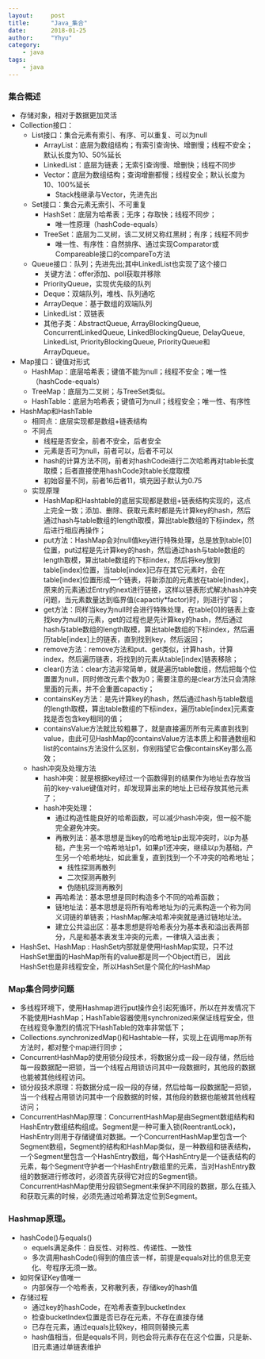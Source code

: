 ```yaml
---
layout:     post
title:      "Java_集合"
date:       2018-01-25
author:     "Yhyu"
category:   
    - java
tags:   
    - java
---
```

### 集合概述
+ 存储对象，相对于数据更加灵活
+ Collection接口：
    + List接口：集合元素有索引、有序、可以重复、可以为null
       +  ArrayList：底层为数组结构；有索引查询快、增删慢；线程不安全；默认长度为10、50%延长
       +  LinkedList：底层为链表；无索引查询慢、增删快；线程不同步
       +  Vector：底层为数组结构；查询增删都慢；线程安全；默认长度为10、100%延长
            + Stack栈继承与Vector，先进先出
    + Set接口：集合元素无索引、不可重复
        + HashSet：底层为哈希表；无序；存取快；线程不同步；
            + 唯一性原理（hashCode-equals）
        + TreeSet：底层为二叉树，该二叉树又称红黑树；有序；线程不同步
            + 唯一性、有序性：自然排序、通过实现Comparator或Compareable接口的compareTo方法
    + Queue接口：队列；先进先出;其中LinkedList也实现了这个接口
        + 关键方法：offer添加、poll获取并移除
        + PriorityQueue，实现优先级的队列
        + Deque：双端队列，堆栈、队列通吃
        + ArrayDeque：基于数组的双端队列
        + LinkedList：双链表
        + 其他子类：AbstractQueue, ArrayBlockingQueue, ConcurrentLinkedQueue, LinkedBlockingQueue, DelayQueue, LinkedList, PriorityBlockingQueue, PriorityQueue和ArrayDqueue。
+ Map接口：键值对形式
    + HashMap：底层哈希表；键值不能为null；线程不安全；唯一性（hashCode-equals）
    + TreeMap：底层为二叉树；与TreeSet类似。
    + HashTable：底层为哈希表；键值可为null；线程安全；唯一性、有序性
+ HashMap和HashTable
    + 相同点：底层实现都是数组+链表结构
    + 不同点
        + 线程是否安全，前者不安全，后者安全
        + 元素是否可为null，前者可以，后者不可以
        + hash的计算方法不同，前者对hashCode进行二次哈希再对table长度取模；后者直接使用hashCode对table长度取模
        + 初始容量不同，前者16后者11，填充因子默认为0.75
    + 实现原理
        + HashMap和Hashtable的底层实现都是数组+链表结构实现的，这点上完全一致；添加、删除、获取元素时都是先计算key的hash，然后通过hash与table数组的length取模，算出table数组的下标index，然后进行相应再操作；
        + put方法：HashMap会对null值key进行特殊处理，总是放到table[0]位置，put过程是先计算key的hash，然后通过hash与table数组的length取模，算出table数组的下标index，然后将key放到table[index]位置，当table[index]已存在其它元素时，会在table[index]位置形成一个链表，将新添加的元素放在table[index]，原来的元素通过Entry的next进行链接，这样以链表形式解决hash冲突问题，当元素数量达到临界值(capactiy*factor)时，则进行扩容；
        + get方法：同样当key为null时会进行特殊处理，在table[0]的链表上查找key为null的元素，get的过程也是先计算key的hash，然后通过hash与table数组的length取模，算出table数组的下标index，然后遍历table[index]上的链表，直到找到key，然后返回；
        + remove方法：remove方法和put、get类似，计算hash，计算index，然后遍历链表，将找到的元素从table[index]链表移除；
        + clear()方法：clear方法非常简单，就是遍历table数组，然后把每个位置置为null，同时修改元素个数为0；需要注意的是clear方法只会清除里面的元素，并不会重置capactiy；
        + containsKey方法：是先计算key的hash，然后通过hash与table数组的length取模，算出table数组的下标index，遍历table[index]元素查找是否包含key相同的值；	
        + containsValue方法就比较粗暴了，就是直接遍历所有元素直到找到value，由此可见HashMap的containsValue方法本质上和普通数组和list的contains方法没什么区别，你别指望它会像containsKey那么高效；
    + hash冲突及处理方法
        + hash冲突：就是根据key经过一个函数得到的结果作为地址去存放当前的key-value键值对时，却发现算出来的地址上已经存放其他元素了；
        + hash冲突处理：
            + 通过构造性能良好的哈希函数，可以减少hash冲突，但一般不能完全避免冲突。
            + 再散列法：基本思想是当key的哈希地址p出现冲突时，以p为基础，产生另一个哈希地址p1，如果p1还冲突，继续以p为基础，产生另一个哈希地址，如此重复，直到找到一个不冲突的哈希地址；
               + 线性探测再散列
               + 二次探测再散列
              + 伪随机探测再散列
            + 再哈希法：基本思想是同时构造多个不同的哈希函数；
            + 链地址法：基本思想是将所有哈希地址为i的元素构造一个称为同义词链的单链表；HashMap解决哈希冲突就是通过链地址法。
            + 建立公共溢出区：基本思想是将哈希表分为基本表和溢出表两部分，凡是和基本表发生冲突的元素，一律填入溢出表；
+ HashSet、HashMap : HashSet内部就是使用HashMap实现，只不过HashSet里面的HashMap所有的value都是同一个Object而已，
		因此HashSet也是非线程安全，所以HashSet是个简化的HashMap
### Map集合同步问题
+ 多线程环境下，使用Hashmap进行put操作会引起死循环，所以在并发情况下不能使用HashMap；HashTable容器使用synchronized来保证线程安全，但在线程竞争激烈的情况下HashTable的效率非常低下；
+ Collections.synchronizedMap()和Hashtable一样，实现上在调用map所有方法时，都对整个map进行同步；
+ ConcurrentHashMap的使用锁分段技术，将数据分成一段一段存储，然后给每一段数据配一把锁，当一个线程占用锁访问其中一段数据时，其他段的数据也能被其他线程访问。
+ 锁分段技术原理：将数据分成一段一段的存储，然后给每一段数据配一把锁，当一个线程占用锁访问其中一个段数据的时候，其他段的数据也能被其他线程访问；	
+ ConcurrentHashMap原理：ConcurrentHashMap是由Segment数组结构和HashEntry数组结构组成。Segment是一种可重入锁(ReentrantLock)，HashEntry则用于存储键值对数据。一个ConcurrentHashMap里包含一个Segment数组，Segment的结构和HashMap类似，是一种数组和链表结构，一个Segment里包含一个HashEntry数组，每个HashEntry是一个链表结构的元素，每个Segment守护者一个HashEntry数组里的元素，当对HashEntry数组的数据进行修改时，必须首先获得它对应的Segment锁。ConcurrentHashMap使用分段锁Segment来保护不同段的数据，那么在插入和获取元素的时候，必须先通过哈希算法定位到Segment。

### Hashmap原理。
+ hashCode()与equals()
    + equels满足条件：自反性、对称性、传递性、一致性
    + 多次调用hashCode()得到的值应该一样，前提是equals对比的信息无变化、夸程序无须一致。
+ 如何保证Key值唯一
    + 内部保存一个哈希表，又称散列表，存储key的hash值
+ 存储过程
    + 通过key的hashCode，在哈希表查到bucketIndex
    + 检查bucketIndex位置是否已存在元素，不存在直接存储
    + 已存在元素，通过equals比较key，相同则替换元素
    + hash值相当，但是equals不同，则也会将元素存在在这个位置，只是新、旧元素通过单链表维护

